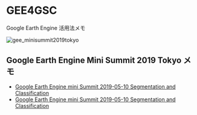 # GEE4GSC
Google Earth Engine 活用法メモ

![gee_minisummit2019tokyo](https://user-images.githubusercontent.com/416977/57515739-4abc2b80-734e-11e9-9918-be35a1586854.jpg)


## Google Earth Engine Mini Summit 2019 Tokyo メモ
* [Google Earth Engine mini Summit 2019-05-10 Segmentation and Classification](https://github.com/furuhashilab/GEE4GSC/issues/1)
* [Google Earth Engine mini Summit 2019-05-10 Segmentation and Classification](https://github.com/furuhashilab/GEE4GSC/issues/2)

